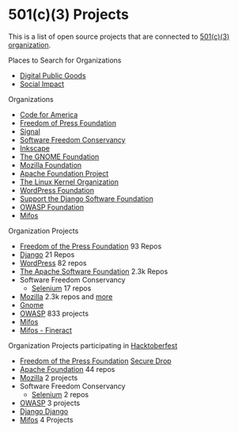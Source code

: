 # 501(c)(3) Projects

This is a list of open source projects that are connected to [501(c)(3) organization](https://en.wikipedia.org/wiki/501(c)(3)_organization). 

Places to Search for Organizations

- [Digital Public Goods](https://digitalpublicgoods.net/registry/)
- [Social Impact](https://github.com/collections/social-impact)

Organizations

- [Code for America](https://www.codeforamerica.org/)
- [Freedom of Press Foundation](https://freedom.press/projects/)
- [Signal](https://signal.org/)
- [Software Freedom Conservancy](https://sfconservancy.org/)
- [Inkscape](https://inkscape.org/)
- [The GNOME Foundation](https://foundation.gnome.org/)
- [Mozilla Foundation](https://foundation.mozilla.org/en/who-we-are/)
- [Apache Foundation Project](https://www.apache.org/foundation/)
- [The Linux Kernel Organization](https://www.kernel.org/nonprofit.html)
- [WordPress Foundation](https://wordpressfoundation.org/)
- [Support the Django Software Foundation](https://www.djangoproject.com/foundation/donate/)
- [OWASP Foundation](https://owasp.org/donate/)
- [Mifos](https://mifos.org/take-action/donate-now/)


Organization Projects

- [Freedom of the Press Foundation](https://github.com/freedomofpress)  93 Repos
- [Django](https://github.com/django) 21 Repos
- [WordPress](https://github.com/orgs/WordPress/repositories) 82 repos
- [The Apache Software Foundation](https://github.com/apache) 2.3k Repos
- Software Freedom Conservancy
    - [Selenium](https://github.com/orgs/SeleniumHQ/repositories?q=hacktoberfest&type=&language=&sort=) 17 repos
- [Mozilla](https://github.com/mozilla) 2.3k repos and [more](https://wiki.mozilla.org/GitHub#other_github)
- [Gnome](https://gitlab.gnome.org/GNOME)
- [OWASP](https://github.com/OWASP) 833 projects
- [Mifos](https://github.com/orgs/openMF/repositories?label=hacktoberfest)
- [Mifos - Fineract](https://github.com/apache/fineract)

Organization Projects participating in [Hacktoberfest](https://hacktoberfest.digitalocean.com/)
	
- [Freedom of the Press Foundation](https://freedom.press/about/) [Secure Drop](https://github.com/freedomofpress/securedrop)
- [Apache Foundation](https://github.com/orgs/apache/repositories?q=hacktoberfest&type=&language=&sort=) 44 repos
- [Mozilla](https://github.com/orgs/mozilla/repositories?q=hacktoberfest&type=&language=&sort=) 2 projects 
- Software Freedom Conservancy
    - [Selenium](https://github.com/orgs/SeleniumHQ/repositories?q=hacktoberfest&type=&language=&sort=) 2 repos
- [OWASP](https://github.com/orgs/OWASP/repositories?q=hacktoberfest&type=&language=&sort=) 3 projects
- [Django Django](https://github.com/django/django)
- [Mifos](https://github.com/orgs/openMF/repositories?label=hacktoberfest) 4 Projects

